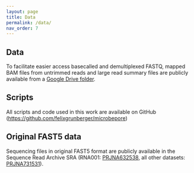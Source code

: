 ```yaml
---
layout: page
title: Data
permalink: /data/
nav_order: 7
---
```


## Data  
To facilitate easier access basecalled and demultiplexed FASTQ, mapped BAM files from untrimmed reads and large read summary files are publicly available from a [Google Drive folder](https://drive.google.com/drive/folders/1NumZwExaqJhcJ0Dzd2pf-buR77sA8cyd?usp=sharing). 

## Scripts   
All scripts and code used in this work are available on GitHub (https://github.com/felixgrunberger/microbepore)   

## Original FAST5 data   
Sequencing files in original FAST5 format are publicly available in the Sequence Read Archive SRA (RNA001: [PRJNA632538](https://www.ncbi.nlm.nih.gov/sra/?term=PRJNA632538), all other datasets: [PRJNA731531](https://www.ncbi.nlm.nih.gov/sra/?term=PRJNA731531)). 

